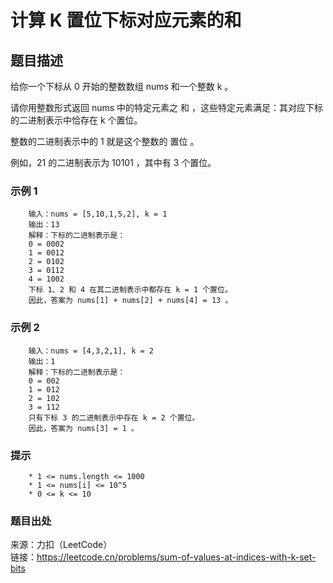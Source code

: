 # 计算 K 置位下标对应元素的和

## 题目描述

给你一个下标从 0 开始的整数数组 nums 和一个整数 k 。

请你用整数形式返回 nums 中的特定元素之 和 ，这些特定元素满足：其对应下标的二进制表示中恰存在 k 个置位。

整数的二进制表示中的 1 就是这个整数的 置位 。

例如，21 的二进制表示为 10101 ，其中有 3 个置位。

### 示例 1

```text
    输入：nums = [5,10,1,5,2], k = 1
    输出：13
    解释：下标的二进制表示是： 
    0 = 0002
    1 = 0012
    2 = 0102
    3 = 0112
    4 = 1002 
    下标 1、2 和 4 在其二进制表示中都存在 k = 1 个置位。
    因此，答案为 nums[1] + nums[2] + nums[4] = 13 。
```

### 示例 2

```text
    输入：nums = [4,3,2,1], k = 2
    输出：1
    解释：下标的二进制表示是： 
    0 = 002
    1 = 012
    2 = 102
    3 = 112
    只有下标 3 的二进制表示中存在 k = 2 个置位。
    因此，答案为 nums[3] = 1 。
```

### 提示

```text
    * 1 <= nums.length <= 1000
    * 1 <= nums[i] <= 10^5
    * 0 <= k <= 10
```

### 题目出处

来源：力扣（LeetCode）  
链接：<https://leetcode.cn/problems/sum-of-values-at-indices-with-k-set-bits>
